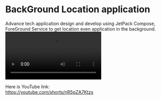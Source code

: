 # BackGround Location application
Advance tech application design and develop using JetPack Compose, ForeGround Service to get location even application in the background.<br />
<video src="https://github.com/AbdulRehmanNazar/BackgroundLocation/assets/6792823/e2f1a2f9-c141-4f0b-a92a-e9f357a1a23d" />



Here is YouTube link: <br />
https://youtube.com/shorts/nR5pZA7Ktzs






